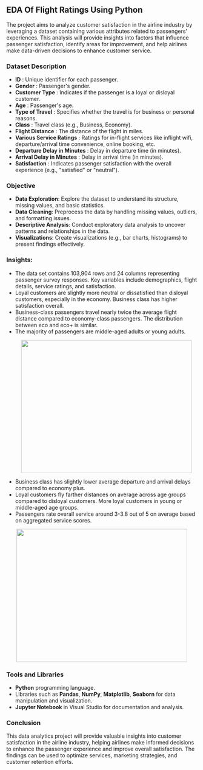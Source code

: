 ## EDA Of Flight Ratings Using Python 

The project aims to analyze customer satisfaction in the airline industry by leveraging a dataset containing various attributes related to passengers' experiences. This analysis will provide insights into factors that influence passenger satisfaction, identify areas for improvement, and help airlines make data-driven decisions to enhance customer service.

### Dataset Description
* **ID** : Unique identifier for each passenger.
* **Gender** : Passenger's gender.
* **Customer Type** : Indicates if the passenger is a loyal or disloyal customer.
* **Age** : Passenger's age.
* **Type of Travel** : Specifies whether the travel is for business or personal reasons.
* **Class** : Travel class (e.g., Business, Economy).
* **Flight Distance** : The distance of the flight in miles.
* **Various Service Ratings** : Ratings for in-flight services like inflight wifi, departure/arrival time convenience, online booking, etc.
* **Departure Delay in Minutes** : Delay in departure time (in minutes).
* **Arrival Delay in Minutes** : Delay in arrival time (in minutes).
* **Satisfaction** : Indicates passenger satisfaction with the overall experience (e.g., "satisfied" or "neutral").

### Objective
* **Data Exploration**: Explore the dataset to understand its structure, missing values, and basic statistics.
* **Data Cleaning**: Preprocess the data by handling missing values, outliers, and formatting issues.
* **Descriptive Analysis**: Conduct exploratory data analysis to uncover patterns and relationships in the data.
* **Visualizations**: Create visualizations (e.g., bar charts, histograms) to present findings effectively.

### Insights:
* The data set contains 103,904 rows and 24 columns representing passenger survey responses. Key variables include demographics, flight details, service ratings, and satisfaction.
* Loyal customers are slightly more neutral or dissatisfied than disloyal customers, especially in the economy. Business class has higher satisfaction overall.
* Business-class passengers travel nearly twice the average flight distance compared to economy-class passengers. The distribution between eco and eco+ is similar.
* The majority of passengers are middle-aged adults or young adults. <p align="center"> <img src="https://github.com/Utkarsh11-git/EDA_Python_Flight_Rating/assets/92782014/0d50a68a-5559-47ce-9172-f9d45119a656.png" width="450" height="350"> </p>
* Business class has slightly lower average departure and arrival delays compared to economy plus.
* Loyal customers fly farther distances on average across age groups compared to disloyal customers. More loyal customers in young or middle-aged age groups.
* Passengers rate overall service around 3-3.8 out of 5 on average based on aggregated service scores.
<p align="center">
<img src="https://github.com/Utkarsh11-git/EDA_Python_Flight_Rating/assets/92782014/b9913198-8068-4dd4-987a-743b4c2ae2a9.png" width="450" height="350">
</p>

### Tools and Libraries
* **Python** programming language.
* Libraries such as **Pandas**, **NumPy**, **Matplotlib**, **Seaborn** for data manipulation and visualization.
* **Jupyter Notebook** in Visual Studio for documentation and analysis.
  
### Conclusion
This data analytics project will provide valuable insights into customer satisfaction in the airline industry, helping airlines make informed decisions to enhance the passenger experience and improve overall satisfaction. The findings can be used to optimize services, marketing strategies, and customer retention efforts.
